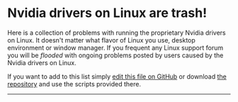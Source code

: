 # Nvidia drivers on Linux are trash!

Here is a collection of problems with running the proprietary Nvidia drivers on
Linux. It doesn't matter what flavor of Linux you use, desktop environment or
window manager. If you frequent any Linux support forum you will be *flooded*
with ongoing problems posted by users caused by the Nvidia drivers on Linux.

If you want to add to this list simply [edit this file on
GitHub](https://github.com/nvidialinuxdriversaretrash/nvidialinuxdriversaretrash.github.io/edit/master/README.md)
or download [the repository](https://github.com/nvidialinuxdriversaretrash/nvidialinuxdriversaretrash/)
and use the scripts provided there.

<hr>
